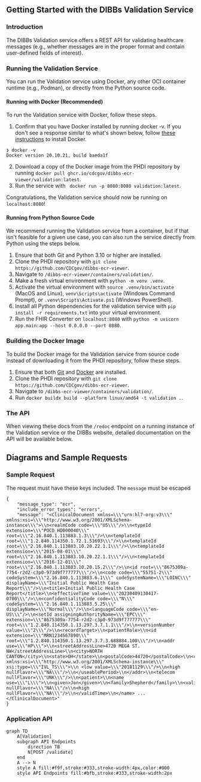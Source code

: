 ## Getting Started with the DIBBs Validation Service

### Introduction

The DIBBs Validation service offers a REST API for validating healthcare messages (e.g., whether messages are in the proper format and contain user-defined fields of interest).

### Running the Validation Service

You can run the Validation service using Docker, any other OCI container runtime (e.g., Podman), or directly from the Python source code.

#### Running with Docker (Recommended)

To run the Validation service with Docker, follow these steps.

1. Confirm that you have Docker installed by running docker -v. If you don't see a response similar to what's shown below, follow [these instructions](https://docs.docker.com/get-docker/) to install Docker.

```
❯ docker -v
Docker version 20.10.21, build baeda1f
```

2. Download a copy of the Docker image from the PHDI repository by running `docker pull ghcr.io/cdcgov/dibbs-ecr-viewer/validation:latest`.
3. Run the service with ` docker run -p 8080:8080 validation:latest`.

Congratulations, the Validation service should now be running on `localhost:8080`!

#### Running from Python Source Code

We recommend running the Validation service from a container, but if that isn't feasible for a given use case, you can also run the service directly from Python using the steps below.

1. Ensure that both Git and Python 3.10 or higher are installed.
2. Clone the PHDI repository with `git clone https://github.com/CDCgov/dibbs-ecr-viewer`.
3. Navigate to `/dibbs-ecr-viewer/containers/validation/`.
4. Make a fresh virtual environment with `python -m venv .venv`.
5. Activate the virtual environment with `source .venv/bin/activate` (MacOS and Linux), `venv\Scripts\activate` (Windows Command Prompt), or `.venv\Scripts\Activate.ps1` (Windows PowerShell).
6. Install all Python dependencies for the validation service with `pip install -r requirements.txt` into your virtual environment.
7. Run the FHIR Converter on `localhost:8080` with `python -m uvicorn app.main:app --host 0.0.0.0 --port 8080`.

### Building the Docker Image

To build the Docker image for the Validation service from source code instead of downloading it from the PHDI repository, follow these steps.

1. Ensure that both [Git](https://git-scm.com/book/en/v2/Getting-Started-Installing-Git) and [Docker](https://docs.docker.com/get-docker/) are installed.
2. Clone the PHDI repository with `git clone https://github.com/CDCgov/dibbs-ecr-viewer`.
3. Navigate to `/dibbs-ecr-viewer/containers/validation/`.
4. Run `docker buildx build --platform linux/amd64 -t validation .`.

### The API

When viewing these docs from the `/redoc` endpoint on a running instance of the Validation service or the DIBBs website, detailed documentation on the API will be available below.

## Diagrams and Sample Requests

### Sample Request

The request must have these keys included. The `message` must be escaped

```
{
    "message_type": "ecr",
    "include_error_types": "errors",
    "message": "<ClinicalDocument xmlns=\\\"urn:hl7-org:v3\\\" xmlns:xsi=\\\"http://www.w3.org/2001/XMLSchema-instance\\\">\\n<realmCode code=\\\"US\\\"/>\\n<typeId extension=\\\"POCD_HD000040\\\" root=\\\"2.16.840.1.113883.1.3\\\"/>\\n<templateId root=\\\"1.2.840.114350.1.72.1.51693\\\"/>\\n<templateId root=\\\"2.16.840.1.113883.10.20.22.1.1\\\"/>\\n<templateId extension=\\\"2015-08-01\\\" root=\\\"2.16.840.1.113883.10.20.22.1.1\\\"/>\\n<templateId extension=\\\"2016-12-01\\\" root=\\\"2.16.840.1.113883.10.20.15.2\\\"/>\\n<id root=\\\"8675309a-7754-r2d2-c3p0-973d9f777777\\\"/>\\n<code code=\\\"55751-2\\\" codeSystem=\\\"2.16.840.1.113883.6.1\\\" codeSystemName=\\\"LOINC\\\" displayName=\\\"Initial Public Health Case Report\\\"/>\\n<title>Initial Public Health Case Report</title>\\n<effectiveTime value=\\\"20230409130417-0700\\\"/>\\n<confidentialityCode code=\\\"N\\\" codeSystem=\\\"2.16.840.1.113883.5.25\\\" displayName=\\\"Normal\\\"/>\\n<languageCode code=\\\"en-US\\\"/>\\n<setId assigningAuthorityName=\\\"EPC\\\" extension=\\\"8675309a-7754-r2d2-c3p0-973d9f777777\\\" root=\\\"1.2.840.114350.1.13.297.3.7.1.1\\\"/>\\n<versionNumber value=\\\"2\\\"/>\\n<recordTarget>\\n<patientRole>\\n<id extension=\\\"MRN1234567890\\\" root=\\\"1.2.840.114350.1.13.297.3.7.3.688884.100\\\"/>\\n<addr use=\\\"HP\\\">\\n<streetAddressLine>4720 MEGA ST. NW</streetAddressLine>\\n<city>NORTH CANTON</city>\\n<state>OH</state>\\n<postalCode>44720</postalCode>\\n<country>USA</country>\\n<useablePeriod xmlns:xsi=\\\"http://www.w3.org/2001/XMLSchema-instance\\\" xsi:type=\\\"IVL_TS\\\">\\n <low value=\\\"20181129\\\"/>\\n<high nullFlavor=\\\"NA\\\"/>\\n</useablePeriod>\\n</addr>\\n<telecom nullFlavor=\\\"UNK\\\"/>\\n<patient>\\n<name use=\\\"L\\\">\\n<given>Jon</given>\\n<family>Shepherd</family>\\n<validTime>\\n<low nullFlavor=\\\"NA\\\"/>\\n<high nullFlavor=\\\"NA\\\"/>\\n</validTime>\\n</name> ... </ClinicalDocument>"
}
```

### Application API

```mermaid
graph TD
    A[Validation]
    subgraph API Endpoints
        direction TB
        N[POST /validate]
    end
    A --> N
    style A fill:#f9f,stroke:#333,stroke-width:4px,color:#000
    style API Endpoints fill:#bfb,stroke:#333,stroke-width:2px
```
